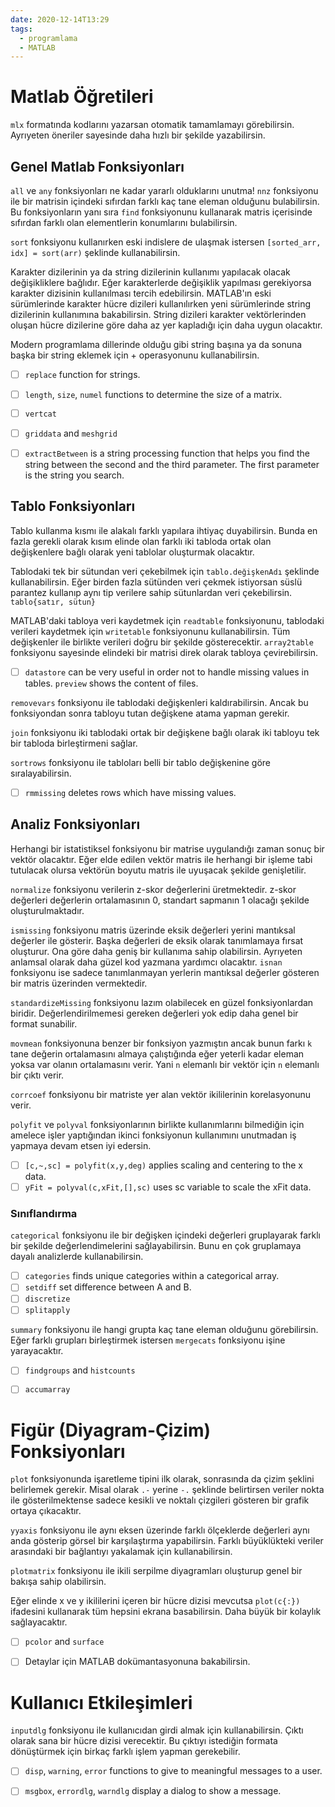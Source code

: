 ```yaml
---
date: 2020-12-14T13:29
tags:
  - programlama
  - MATLAB
---
```


# Matlab Öğretileri

`mlx` formatında kodlarını yazarsan otomatik tamamlamayı görebilirsin. Ayrıyeten öneriler sayesinde daha hızlı bir şekilde yazabilirsin.

## Genel Matlab Fonksiyonları

`all` ve `any` fonksiyonları ne kadar yararlı olduklarını unutma! `nnz` fonksiyonu ile bir matrisin içindeki sıfırdan farklı kaç tane eleman olduğunu bulabilirsin. Bu fonksiyonların yanı sıra `find` fonksiyonunu kullanarak matris içerisinde sıfırdan farklı olan elementlerin konumlarını bulabilirsin.

`sort` fonksiyonu kullanırken eski indislere de ulaşmak istersen `[sorted_arr, idx] = sort(arr)` şeklinde kullanabilirsin.

Karakter dizilerinin ya da string dizilerinin kullanımı yapılacak olacak değişikliklere bağlıdır. Eğer karakterlerde değişiklik yapılması gerekiyorsa karakter dizisinin kullanılması tercih edebilirsin. MATLAB'ın eski sürümlerinde karakter hücre dizileri kullanılırken yeni sürümlerinde string dizilerinin kullanımına bakabilirsin. String dizileri karakter vektörlerinden oluşan hücre dizilerine göre daha az yer kapladığı için daha uygun olacaktır.

Modern programlama dillerinde olduğu gibi string başına ya da sonuna başka bir string eklemek için + operasyonunu kullanabilirsin. 

* [ ] `replace` function for strings.


* [ ] `length`, `size`, `numel` functions to determine the size of a matrix.
* [ ] `vertcat`

* [ ] `griddata` and `meshgrid`
* [ ] `extractBetween` is a string processing function that helps you find the string between the second and the third parameter. The first parameter is the string you search.



## Tablo Fonksiyonları

Tablo kullanma kısmı ile alakalı farklı yapılara ihtiyaç duyabilirsin. Bunda en fazla gerekli olarak kısım elinde olan farklı iki tabloda ortak olan değişkenlere bağlı olarak yeni tablolar oluşturmak olacaktır. 

Tablodaki tek bir sütundan veri çekebilmek için `tablo.değişkenAdı` şeklinde kullanabilirsin. Eğer birden fazla sütünden veri çekmek istiyorsan süslü parantez kullanıp aynı tip verilere sahip sütunlardan veri çekebilirsin. `tablo{satır, sütun}`

MATLAB'daki tabloya veri kaydetmek için `readtable` fonksiyonunu, tablodaki verileri kaydetmek için `writetable` fonksiyonunu kullanabilirsin. Tüm değişkenler ile birlikte verileri doğru bir şekilde gösterecektir. `array2table` fonksiyonu sayesinde elindeki bir matrisi direk olarak tabloya çevirebilirsin. 

* [ ] `datastore` can be very useful in order not to handle missing values in tables. `preview` shows the content of files.

`removevars` fonksiyonu ile tablodaki değişkenleri kaldırabilirsin. Ancak bu fonksiyondan sonra tabloyu tutan değişkene atama yapman gerekir.

`join` fonksiyonu iki tablodaki ortak bir değişkene bağlı olarak iki tabloyu tek bir tabloda birleştirmeni sağlar. 

`sortrows` fonksiyonu ile tabloları belli bir tablo değişkenine göre sıralayabilirsin.

* [ ] `rmmissing` deletes rows which have missing values.

## Analiz Fonksiyonları


Herhangi bir istatistiksel fonksiyonu bir matrise uygulandığı zaman sonuç bir vektör olacaktır. Eğer elde edilen vektör matris ile herhangi bir işleme tabi tutulacak olursa vektörün boyutu matris ile uyuşacak şekilde genişletilir.

`normalize` fonksiyonu verilerin z-skor değerlerini üretmektedir. z-skor değerleri değerlerin ortalamasının 0, standart sapmanın 1 olacağı şekilde oluşturulmaktadır.

`ismissing` fonksiyonu matris üzerinde eksik değerleri yerini mantıksal değerler ile gösterir. Başka değerleri de eksik olarak tanımlamaya fırsat oluşturur. Ona göre daha geniş bir kullanıma sahip olabilirsin. Ayrıyeten anlamsal olarak daha güzel kod yazmana yardımcı olacaktır. `isnan` fonksiyonu ise sadece tanımlanmayan yerlerin mantıksal değerler gösteren bir matris üzerinden 
vermektedir.

`standardizeMissing` fonksiyonu lazım olabilecek en güzel fonksiyonlardan biridir. Değerlendirilmemesi gereken değerleri yok edip daha genel bir format sunabilir.

`movmean` fonksiyonuna benzer bir fonksiyon yazmıştın ancak bunun farkı `k` tane değerin ortalamasını almaya çalıştığında eğer yeterli kadar eleman yoksa var olanın ortalamasını verir. Yani `n` elemanlı bir vektör için `n` elemanlı bir çıktı verir.

`corrcoef` fonksiyonu bir matriste yer alan vektör ikililerinin korelasyonunu verir. 

`polyfit` ve `polyval` fonksiyonlarının birlikte kullanımlarını bilmediğin için amelece işler yaptığından ikinci fonksiyonun kullanımını unutmadan iş yapmaya devam etsen iyi edersin. 

* [ ] `[c,~,sc] = polyfit(x,y,deg)` applies scaling and centering to the x data.
* [ ] `yFit = polyval(c,xFit,[],sc)` uses sc variable to scale the xFit data.

### Sınıflandırma

`categorical` fonksiyonu ile bir değişken içindeki değerleri gruplayarak farklı bir şekilde değerlendimelerini sağlayabilirsin. Bunu en çok gruplamaya dayalı analizlerde kullanabilirsin. 

* [ ] `categories` finds unique categories within a categorical array.
* [ ] `setdiff` set difference between A and B.
* [ ] `discretize`
* [ ] `splitapply`

`summary` fonksiyonu ile hangi grupta kaç tane eleman olduğunu görebilirsin. Eğer farklı grupları birleştirmek istersen `mergecats` fonksiyonu işine yarayacaktır.

* [ ] `findgroups` and `histcounts`
* [ ] `accumarray` 



# Figür (Diyagram-Çizim) Fonksiyonları

`plot` fonksiyonunda işaretleme tipini ilk olarak, sonrasında da çizim şeklini belirlemek gerekir. Misal olarak `.-` yerine `-.` şeklinde belirtirsen veriler nokta ile gösterilmektense sadece kesikli ve noktalı çizgileri gösteren bir grafik ortaya çıkacaktır.

`yyaxis` fonksiyonu ile aynı eksen üzerinde farklı ölçeklerde değerleri aynı anda gösterip görsel bir karşılaştırma yapabilirsin. Farklı büyüklükteki veriler arasındaki bir bağlantıyı yakalamak için kullanabilirsin.

`plotmatrix` fonksiyonu ile ikili serpilme diyagramları oluşturup genel bir bakışa sahip olabilirsin. 

Eğer elinde x ve y ikililerini içeren bir hücre dizisi mevcutsa `plot(c{:})` ifadesini kullanarak tüm hepsini ekrana basabilirsin. Daha büyük bir kolaylık sağlayacaktır.

* [ ] `pcolor` and `surface`


* [ ] Detaylar için MATLAB dokümantasyonuna bakabilirsin.


# Kullanıcı Etkileşimleri

`inputdlg` fonksiyonu ile kullanıcıdan girdi almak için kullanabilirsin. Çıktı olarak sana bir hücre dizisi verecektir. Bu çıktıyı istediğin formata dönüştürmek için birkaç farklı işlem yapman gerekebilir.

* [ ] `disp`, `warning`, `error` functions to give to meaningful messages to a user.

* [ ] `msgbox`, `errordlg`, `warndlg` display a dialog to show a message.



